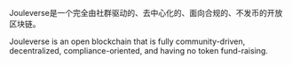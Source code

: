 Jouleverse是一个完全由社群驱动的、去中心化的、面向合规的、不发币的开放区块链。

Jouleverse is an open blockchain that is fully community-driven, decentralized, compliance-oriented, and having no token fund-raising.
